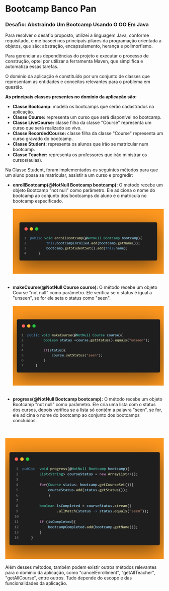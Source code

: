 <h1>Bootcamp Banco Pan</h1>
<h3>Desafio: Abstraindo Um Bootcamp Usando O OO Em Java</h3>
<p>
    Para resolver o desafio proposto, utilizei a linguagem Java, 
    conforme requisitado, e me baseei nos principais pilares da programação orientada a objetos, 
    que são: abstração, encapsulamento, herança e polimorfismo.
</p>
<p>
    Para gerenciar as dependências do projeto e executar o processo de construção, 
    optei por utilizar a ferramenta Maven, que simplifica e automatiza essas tarefas.
</p>


O domínio da aplicação é constituído por um conjunto de classes que representam 
as entidades e conceitos relevantes para o problema em questão.

<b>As principais classes presentes no domínio da aplicação são:</b>

- <b>Classe Bootcamp</b>: modela os bootcamps que serão cadastrados na aplicação.
- <b>Classe Course:</b> representa um curso que será disponível no bootcamp.
- <b>Classe LiveCourse:</b> classe filha da classe "Course" representa um curso que será realizado ao vivo.
- <b>Classe RecordedCourse:</b> classe filha da classe "Course" representa um curso gravado do bootcamp.
- <b>Classe Student:</b> representa os alunos que irão se matricular num bootcamp.
- <b>Classe Teacher:</b> representa os professores que irão ministrar os cursos(aulas).

Na Classe Student, foram implementados os seguintes métodos para que um aluno possa se matricular, 
assistir a um curso e progredir:

- <b>enrollBootcamp(@NotNull Bootcamp bootcamp):</b>
O método recebe um objeto Bootcamp "not null" como parâmetro. 
Ele adiciona o nome do bootcamp ao conjunto dos bootcamps do aluno 
e o matricula no bootcamp especificado. </br></br>
  <img src=".\snapshot/code-snapshot-enroll.png" title="método EnrollBootcamp - code snapshot"/></br></br>

- <b>makeCourse(@NotNull Course course):</b>
O método recebe um objeto Course "not null" como parâmetro. 
Ele verifica se o status é igual a "unseen", se for ele seta o status como "seen".  </br></br>
  <img src=".\snapshot/code-snapshot-makecourse.png" title="método makeCourse - code snapshot"/></br></br>

- <b>progress(@NotNull Bootcamp bootcamp):</b>
O método recebe um objeto Bootcamp "not null" como parâmetro. 
Ele cria uma lista com o status dos cursos, depois verifica se a lista só contém a palavra "seen", se for, ele
adicina o nome do bootcamp ao conjunto dos bootcamps concluídos.
</br>
</br>
  <img src=".\snapshot/code-snapshot-progress.png" title="método EnrollBootcamp - code snapshot"/>



Além desses métodos, também podem existir outros métodos relevantes para o domínio da aplicação, 
como "cancelEnrollment", "getAllTeacher", "getAllCourse", entre outros. 
Tudo depende do escopo e das funcionalidades da aplicação.
